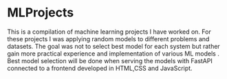 # MLProjects
This is a compilation of machine learning projects I have worked on. For these projects I was applying random models to different problems and datasets. 
The goal was not to select best model for each system but rather gain more practical experience and implementation of various ML models . 
Best model selection will be done when serving the models with FastAPI connected to a frontend developed in HTML,CSS and JavaScript.
